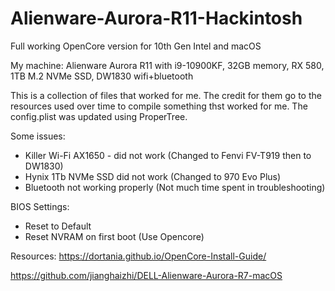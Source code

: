 # Alienware-Aurora-R11-Hackintosh
 Full working OpenCore version for 10th Gen Intel and macOS
 
 My machine: Alienware Aurora R11 with i9-10900KF, 32GB memory, RX 580, 1TB M.2 NVMe SSD, DW1830 wifi+bluetooth
 
 This is a collection of files that worked for me. The credit for them go to the resources used over time to compile something thst worked for me. The config.plist was updated using ProperTree.
 
Some issues:
  - Killer Wi-Fi AX1650 - did not work (Changed to Fenvi FV-T919 then to DW1830)
  - Hynix 1Tb NVMe SSD did not work (Changed to 970 Evo Plus)
  - Bluetooth not working properly (Not much time spent in troubleshooting)
  
BIOS Settings:
 - Reset to Default
 - Reset NVRAM on first boot (Use Opencore)
 
 Resources:
 https://dortania.github.io/OpenCore-Install-Guide/
 
 https://github.com/jianghaizhi/DELL-Alienware-Aurora-R7-macOS
